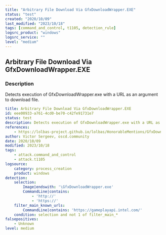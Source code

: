 ```yaml
---
title: "Arbitrary File Download Via GfxDownloadWrapper.EXE"
status: "test"
created: "2020/10/09"
last_modified: "2023/10/18"
tags: [command_and_control, t1105, detection_rule]
logsrc_product: "windows"
logsrc_service: ""
level: "medium"
---
```


## Arbitrary File Download Via GfxDownloadWrapper.EXE

### Description

Detects execution of GfxDownloadWrapper.exe with a URL as an argument to download file.

```yml
title: Arbitrary File Download Via GfxDownloadWrapper.EXE
id: eee00933-a761-4cd0-be70-c42fe91731e7
status: test
description: Detects execution of GfxDownloadWrapper.exe with a URL as an argument to download file.
references:
    - https://lolbas-project.github.io/lolbas/HonorableMentions/GfxDownloadWrapper/
author: Victor Sergeev, oscd.community
date: 2020/10/09
modified: 2023/10/18
tags:
    - attack.command_and_control
    - attack.t1105
logsource:
    category: process_creation
    product: windows
detection:
    selection:
        Image|endswith: '\GfxDownloadWrapper.exe'
        CommandLine|contains:
            - 'http://'
            - 'https://'
    filter_main_known_urls:
        CommandLine|contains: 'https://gameplayapi.intel.com/'
    condition: selection and not 1 of filter_main_*
falsepositives:
    - Unknown
level: medium

```
